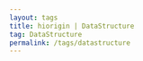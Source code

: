 ```yaml
---
layout: tags
title: hiorigin | DataStructure
tag: DataStructure
permalink: /tags/datastructure
---
```


